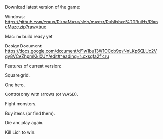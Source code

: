 Download latest version of the game:

Windows: https://github.com/craus/PlaneMaze/blob/master/Published%20Builds/PlaneMaze.zip?raw=true

Mac: no build ready yet

Design Document: https://docs.google.com/document/d/1w1bu13W1OCcb9qvNnLKp6QLUc2Vqy8VCAZhpmKkIXUY/edit#heading=h.cxsgfa2f1cru

Features of current version:

Square grid.

One hero.

Control only with arrows (or WASD).

Fight monsters.

Buy items (or find them).

Die and play again.

Kill Lich to win.
